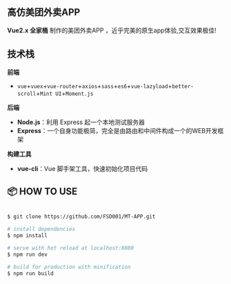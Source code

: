 ## 高仿美团外卖APP

**Vue2.x 全家桶** 制作的美团外卖APP ，近乎完美的原生app体验,交互效果极佳!

## 技术栈

**前端**

- `vue`+`vuex`+`vue-router`+`axios`+`sass`+`es6`+`vue-lazyload`+`better-scroll`+`Mint UI`+`Moment.js`

**后端**

- **Node.js**：利用 Express 起一个本地测试服务器
- **Express**：一个自身功能极简，完全是由路由和中间件构成一个的WEB开发框架

**构建工具**

- **vue-cli**：Vue 脚手架工具，快速初始化项目代码

## :package: HOW TO USE

``` bash

$ git clone https://github.com/FSD001/MT-APP.git

# install dependencies
$ npm install

# serve with hot reload at localhost:8080
$ npm run dev

# build for production with minification
$ npm run build
```
